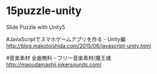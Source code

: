 # 15puzzle-unity
Slide Puzzle with Unity5


#JavaScriptでスマホゲームアプリを作る - Unity編 
http://blog.makotoishida.com/2015/06/javascript-unity.html


#音楽素材
全曲無料・フリー音楽素材/魔王魂 
http://maoudamashii.jokersounds.com/
